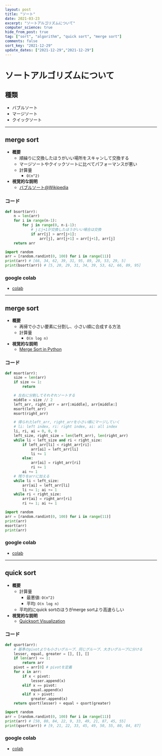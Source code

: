 ```yaml
---
layout: post
title: "ソート"
date: 2021-03-23
excerpt: "ソートアルゴリズムについて"
computer_science: true
hide_from_post: true
tag: ["sort", "algorithm", "quick sort", "merge sort"]
comments: false
sort_key: "2021-12-29"
update_dates: ["2021-12-29","2021-12-29"]
---
```


# ソートアルゴリズムについて

## 種類
 - バブルソート
 - マージソート
 - クイックソート

---

## merge sort
 - **概要**
   - 順繰りに交換したほうがいい場所をスキャンして交換する 
   - マージソートやクイックソートに比べてパフォーマンスが悪い
   - 計算量
       - `O(n^2)`
 - **視覚的な説明**
   - [バブルソート@Wikipedia](https://ja.wikipedia.org/wiki/%E3%83%90%E3%83%96%E3%83%AB%E3%82%BD%E3%83%BC%E3%83%88)

### コード

```python
def bsort(arr):
    n = len(arr)
    for i in range(n-1):
        for j in range(0, n-i-1):
            # jとj+1が交換したほうがいい場合は交換
            if arr[j] > arr[j+1]:
                arr[j], arr[j+1] = arr[j+1], arr[j]
    return arr

import random
arr = [random.randint(0, 100) for i in range(11)]
print(arr) # [66, 34, 62, 39, 31, 95, 89, 20, 53, 29, 5]
print(bsort(arr)) # [5, 20, 29, 31, 34, 39, 53, 62, 66, 89, 95]
```

### google colab
 - [colab](https://colab.research.google.com/drive/1pO17sBeIWzIB_J-f0k5vGQw3U4HdQoiE?usp=sharing)

---

## merge sort
 - **概要**
   - 再帰で小さい要素に分割し、小さい順に合成する方法
   - 計算量
       - `O(n log n)`
 - **視覚的な説明**
   - [Merge Sort in Python](https://stackabuse.com/merge-sort-in-python/)

### コード
```python
def msort(arr):
    size = len(arr)
    if size <= 1:
        return

    # 左右に分割してそれぞれソートする
    middle = size // 2
    left_arr, right_arr = arr[:middle], arr[middle:]
    msort(left_arr)
    msort(right_arr)

    # 得られたleft_arr, right_arrを小さい順にマージしていく
    # li: left index, ri: right index, ai: all index
    li, ri, ai = 0, 0, 0
    left_size, right_size = len(left_arr), len(right_arr)
    while li < left_size and ri < right_size:
        if left_arr[li] < right_arr[ri]:
            arr[ai] = left_arr[li]
            li += 1
        else:
            arr[ai] = right_arr[ri]
            ri += 1
        ai += 1
    # 残りをarrに加える
    while li < left_size:
        arr[ai] = left_arr[li]
        li += 1; ai += 1
    while ri < right_size:
        arr[ai] = right_arr[ri]
        ri += 1; ai += 1

import random
arr = [random.randint(0, 100) for i in range(11)]
print(arr)
msort(arr)
print(arr)
```

### google colab
 - [colab](https://colab.research.google.com/drive/1PkW2E7V-zAXrVZOKqwJBfp9fz0iOMiD5?usp=sharing)

---

## quick sort
 - **概要**
   - 計算量
       - 最悪値: `O(n^2)`
       - 平均: `O(n log n)`
   - 平均的にquick sortのほうがmerge sortより高速らしい
 - **視覚的な説明**
   - [Quicksort Visualization](https://opendsa-server.cs.vt.edu/embed/quicksortAV)

### コード
```python
def qsort(arr):
    # 基準のpivotよりも小さいグループ、同じグループ、大きいグループに分ける
    lesser, equal, greater = [], [], []
    if len(arr) <= 1:
        return arr
    pivot = arr[0] # pivotを定義
    for x in arr:
        if x < pivot:
            lesser.append(x)
        elif x == pivot:
            equal.append(x)
        elif x > pivot:
            greater.append(x)
    return qsort(lesser) + equal + qsort(greater)

import random
arr = [random.randint(0, 100) for i in range(11)]
print(arr) # [50, 80, 84, 22, 9, 33, 49, 21, 87, 45, 55]
print(qsort(arr)) # [9, 21, 22, 33, 45, 49, 50, 55, 80, 84, 87]
```

### google colab
 - [colab](https://colab.research.google.com/drive/14eDJlFGnq_tNH6Vkv4r6c58Sr0uAaK_D?usp=sharing)
